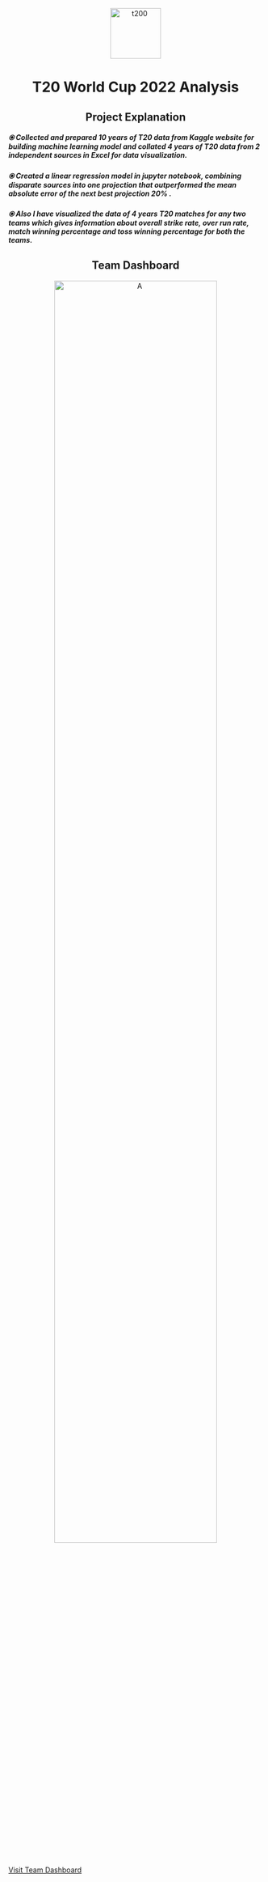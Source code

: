<p align="center">
<img width="100px" alt="t200" class="center" src="https://user-images.githubusercontent.com/91408179/223632073-d1650398-2c53-4aae-9729-0cb34370d55c.png">
</p>
<h1 align="center", margin-top: 20em;>T20 World Cup 2022 Analysis</h1>
<div>
<h2 align="center">Project Explanation</h2>
<h5 align="left">⦿ Collected and prepared 10 years of T20 data from Kaggle website for building machine learning model and collated 4 years of T20 data from 2 independent sources in Excel for data visualization.</h5>
<h5 align="left">⦿ Created a linear regression model in jupyter notebook, combining disparate
sources into one projection that outperformed the mean absolute error of the next best projection 20% . </h5>
<h5 align="left">⦿ Also I have visualized the data of 4 years T20 matches for any two teams which
gives information about overall strike rate, over run rate, match winning
percentage and toss winning percentage for both the teams. </h5>
</div>
<div>
<h2 align="center">Team Dashboard</h2>
<p align="center">
<img width="80%" alt="A" class="center" src="https://user-images.githubusercontent.com/91408179/223636021-95eabc45-3807-403d-9e31-f898d22dffed.jpeg">
</p>
<a href="https://app.powerbi.com/view?r=eyJrIjoiOTlkMGRhNzctM2NkNi00MWRhLWE1OTYtNzE2MjIwMzExMDJmIiwidCI6IjhkNDZhMDc2LWQwOTMtNDE2ZC1hNTdiLTg2OTJjZGUxM2JmOCIsImMiOjEwfQ%3D%3D" title="Go to W3Schools HTML section">Visit Team Dashboard</a>
</div>
